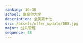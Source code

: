 ```yaml
---
ranking: 16-30
school: 康奈尔大学
description: 全美第十七
src: /assets/offer_update/088.jpg
major: 公共管理
sequence: 88
---
```


